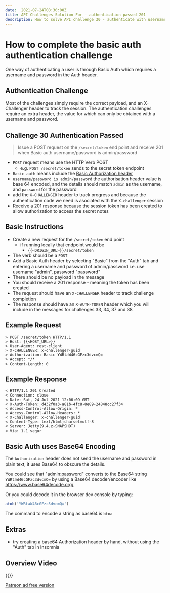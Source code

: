 ```yaml
---
date:  2021-07-24T08:30:00Z
title: API Challenges Solution For - authentication passed 201
description: How to solve API challenge 30 - authenticate with username and password for basic auth.
---
```


# How to complete the basic auth authentication challenge

One way of authenticating a user is through Basic Auth which requires a username and password in the Auth header.

## 	Authentication Challenge

Most of the challenges simply require the correct payload, and an X-Challenger header to track the session. The authentication challenges require an extra header, the value for which can only be obtained with a username and password.

## Challenge 30 Authentication Passed

> Issue a POST request on the `/secret/token` end point and receive 201 when Basic auth username/password is admin/password

- `POST` request means use the HTTP Verb POST
    - e.g. `POST /secret/token` sends to the secret token endpoint
- `Basic auth` means include the [Basic Authorization header](https://developer.mozilla.org/en-US/docs/Web/HTTP/Authentication)
- `username/password is admin/password` the authorisation header value is base 64 encoded, and the details should  match `admin` as the username, and `password` for the password
- add the `X-CHALLENGER` header to track progress and because the authentication code we need is asociated with the `X-challenger` session
- Receive a 201 response because the session token has been created to allow authorization to access the secret notes


## Basic Instructions

- Create a new request for the `/secret/token` end point
    - if running locally that endpoint would be
        - `{{<ORIGIN_URL>}}/secret/token`
- The verb should be a `POST`
- Add a Basic Auth header by selecting "Basic" from the "Auth" tab and entering a username and password of admin/password i.e. use username "admin", password "password"
- There should be no payload in the message
- You should receive a 201 response - meaning the token has been created
- The request should have an `X-CHALLENGER` header to track challenge completion
- The response should have an `X-AUTH-TOKEN` header which you will include in the messages for challenges 33, 34, 37 and 38

## Example Request

~~~~~~~~
> POST /secret/token HTTP/1.1
> Host: {{<HOST_URL>}}
> User-Agent: rest-client
> X-CHALLENGER: x-challenger-guid
> Authorization: Basic YWRtaW46cGFzc3dvcmQ=
> Accept: */*
> Content-Length: 0
~~~~~~~~

## Example Response

~~~~~~~~
< HTTP/1.1 201 Created
< Connection: close
< Date: Sat, 24 Jul 2021 12:06:09 GMT
< X-Auth-Token: d432f0a3-a81b-4fc8-8e89-24848cc27f34
< Access-Control-Allow-Origin: *
< Access-Control-Allow-Headers: *
< X-Challenger: x-challenger-guid
< Content-Type: text/html;charset=utf-8
< Server: Jetty(9.4.z-SNAPSHOT)
< Via: 1.1 vegur
~~~~~~~~

## Basic Auth uses Base64 Encoding

The `Authorization` header does not send the username and password in plain text, it uses Base64 to obscure the details.

You could see that "admin:password" converts to the Base64 string `YWRtaW46cGFzc3dvcmQ=` by using a Base64 decoder/encoder like https://www.base64decode.org/

Or you could decode it in the browser dev console by typing:

```javascript
atob('YWRtaW46cGFzc3dvcmQ=')
```

The command to encode a string as base64 is `btoa`

## Extras

- try creating a base64 Authorization header by hand, without using the "Auth" tab in Insomnia


## Overview Video

{{<youtube-embed key="J2GQiuEfHkI" title="Solution to Basic Auth update challenge">}}

[Patreon ad free version](https://www.patreon.com/posts/54058810)




